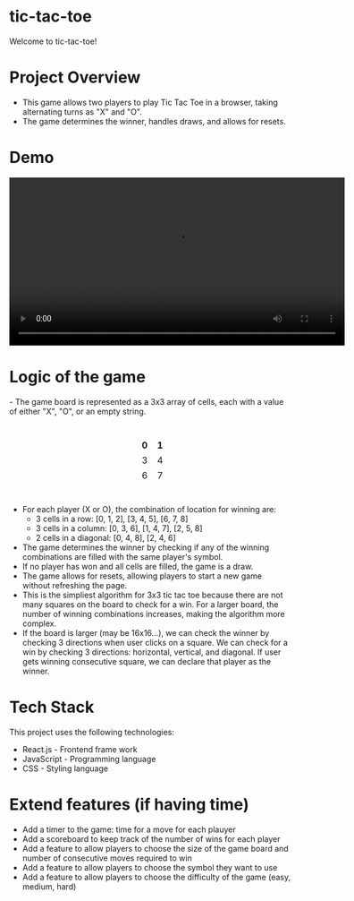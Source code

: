 # tic-tac-toe
Welcome to tic-tac-toe!

<h1>Project Overview</h1>
<ul>
<li>This game allows two players to play Tic Tac Toe in a browser, taking alternating turns as "X" and "O".</li>
<li>The game determines the winner, handles draws, and allows for resets.</li>
</ul>

<h1>Demo</h1>
<video src="front-end/Screen Recording 2025-07-16 at 5.46.51 PM.mp4" controls width="600">
   There is an error here.
</video>

<h1>Logic of the game</h1>
- The game board is represented as a 3x3 array of cells, each with a value of either "X", "O", or an empty string.

<div style="width: 100%; display: flex; justify-content: center; align-items: center; margin: 20px 0;">
    <table style="width:50px;border:1px solid white">
    <tr>
        <th style="border:1px solid white">0</th>
        <th style="border:1px solid white">1</th>
        <th style="border:1px solid white">2</th>
    </tr>
    <tr>
        <td style="border:1px solid white">3</td>
        <td style="border:1px solid white">4</td>
        <td style="border:1px solid white">5</td>
    </tr>
    <tr>
        <td style="border:1px solid white">6</td>
        <td style="border:1px solid white">7</td>
        <td style="border:1px solid white">8</td>
    </tr>
    </table>
</div>

- For each player (X or O), the combination of location for winning are:
  - 3 cells in a row: [0, 1, 2], [3, 4, 5], [6, 7, 8]
  - 3 cells in a column: [0, 3, 6], [1, 4, 7], [2, 5, 8]
  - 2 cells in a diagonal: [0, 4, 8], [2, 4, 6]
- The game determines the winner by checking if any of the winning combinations are filled with the same player's symbol.
- If no player has won and all cells are filled, the game is a draw.
- The game allows for resets, allowing players to start a new game without refreshing the page.
- This is the simpliest algorithm for 3x3 tic tac toe because there are not many squares on the board to check for a win. For a larger board, the number of winning combinations increases, making the algorithm more complex.
- If the board is larger (may be 16x16...), we can check the winner by checking 3 directions when user clicks on a square. We can check for a win by checking 3 directions: horizontal, vertical, and diagonal. If user gets winning consecutive square, we can declare that player as the winner.

<h1>Tech Stack</h1>
This project uses the following technologies:
<ul>
<li>React.js - Frontend frame work</li>
<li>JavaScript - Programming language</li>
<li>CSS - Styling language</li>
</ul>

<h1>Extend features (if having time)</h1>
<ul>
    <li>Add a timer to the game: time for a move for each plauyer</li>
    <li>Add a scoreboard to keep track of the number of wins for each player</li>
    <li>Add a feature to allow players to choose the size of the game board and number of consecutive moves required to win</li>
    <li>Add a feature to allow players to choose the symbol they want to use</li>
    <li>Add a feature to allow players to choose the difficulty of the game (easy, medium, hard)</li>
</ul>
